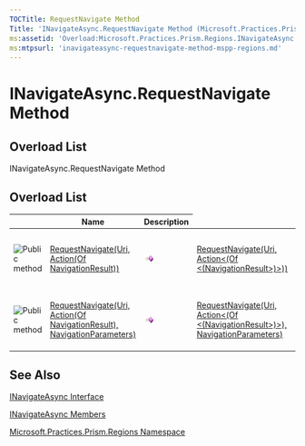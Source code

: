 ```yaml
---
TOCTitle: RequestNavigate Method
Title: 'INavigateAsync.RequestNavigate Method (Microsoft.Practices.Prism.Regions)'
ms:assetid: 'Overload:Microsoft.Practices.Prism.Regions.INavigateAsync.RequestNavigate'
ms:mtpsurl: 'inavigateasync-requestnavigate-method-mspp-regions.md'
---
```


# INavigateAsync.RequestNavigate Method

## Overload List

INavigateAsync.RequestNavigate Method

## Overload List

<span id="overloadMembersTableToggle"></span>
<table>

<thead>
<tr class="header">
<th> </th>
<th>Name</th>
<th>Description</th>
</tr>
</thead>
<tbody>
<tr class="odd">
<td><img src="https://msdn.microsoft.com/en-us/Dn736252.pubmethod(en-us,PandP.50).gif" title="Public method" /></td>
<td><a href="inavigateasync-requestnavigate-method-mspp-regions.md">RequestNavigate(Uri, Action(Of NavigationResult))	
</a></td>

<td><img src="images/public-method.gif" title="Public method" /></td>
<td><a href="https://msdn.microsoft.com/library/microsoft.practices.prism.regions.inavigateasync.requestnavigate(system.uri%2csystem.action%7bmicrosoft.practices.prism.regions.navigationresult%7d)">RequestNavigate(Uri, Action&lt;(Of &lt;(NavigationResult&gt;)&gt;))</a></td>
<td><div class="summary">
Initiates navigation to the target specified by the <a href="http://msdn.microsoft.com/en-us/library/txt7706a">Uri</a>.
</div></td>
</tr>
<tr class="even">
<td><img src="https://msdn.microsoft.com/en-us/Dn736252.pubmethod(en-us,PandP.50).gif" title="Public method" /></td>
<td><a href="inavigateasync-requestnavigate-method-mspp-regions.md">RequestNavigate(Uri, Action(Of NavigationResult), NavigationParameters)</a></td>
<td><img src="images/public-method.gif" title="Public method" /></td>
<td><a href="https://msdn.microsoft.com/library/microsoft.practices.prism.regions.inavigateasync.requestnavigate(system.uri%2csystem.action%7bmicrosoft.practices.prism.regions.navigationresult%7d%2cmicrosoft.practices.prism.regions.navigationparameters)">RequestNavigate(Uri, Action&lt;(Of &lt;(NavigationResult&gt;)&gt;), NavigationParameters)</a></td>
<td><div class="summary">
Initiates navigation to the target specified by the <a href="http://msdn.microsoft.com/en-us/library/txt7706a">Uri</a>.
</div></td>
</tr>
</tbody>
</table>

## See Also

[INavigateAsync Interface](https://msdn.microsoft.com/library/microsoft.practices.prism.regions.inavigateasync)

[INavigateAsync Members](https://msdn.microsoft.com/allmembers.t:microsoft.practices.prism.regions.inavigateasync)

[Microsoft.Practices.Prism.Regions Namespace](https://msdn.microsoft.com/library/microsoft.practices.prism.regions)
